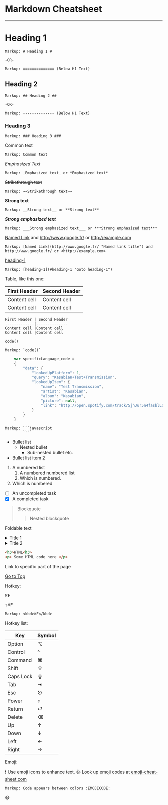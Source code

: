 Markdown Cheatsheet <a name="Top"></a>
===================
----

# Heading 1 #

    Markup: # Heading 1 #

    -OR-

    Markup: ============== (Below H1 Text)

## Heading 2 ##

    Markup: ## Heading 2 ##

    -OR-

    Markup: -------------- (Below H1 Text)

### Heading 3 ###

    Markup: ### Heading 3 ###

Common text

    Markup: Common text

_Emphasized Text_

    Markup: _Emphasized text_ or *Emphasized text*

~~Strikethrough text~~

    Markup: ~~Strikethrough text~~

__Strong text__

    Markup: __Strong text__ or **Strong text**

___Strong emphasized text___

    Markup: ___Strong emphasized text___ or ***Strong emphasized text***

[Named Link](http://www.google.fr/ "Named link title") and http://www.google.fr/ or <http://example.com>

    Markup: [Named Link](http://www.google.fr/ "Named link title") and http://www.google.fr/ or <http://example.com>

[heading-1](#heading-1 "Goto heading-1")

    Markup: [heading-1](#heading-1 "Goto heading-1")

Table, like this one:

First Header | Second Header
-------------|--------------
Content cell |Content cell
Content cell |Content cell

```
First Header | Second Header
-------------|--------------
Content cell |Content cell
Content cell |Content cell
```

`code()`

    Markup: `code()`

```javascript
    var specificLanguage_code =
    {
        "data": {
            "lookedUpPlatform": 1,
            "query": "Kasabian+Test+Transmission",
            "lookedUpItem": {
                "name": "Test Transmission",
                "artist": "Kasabian",
                "album": "Kasabian",
                "picture": null,
                "link": "http://open.spotify.com/track/5jhJur5n4fasblLSCOcrTp"
            }
        }
    }
```

    Markup: ```javascript
            ```

* Bullet list
    * Nested bullet
        * Sub-nested bullet etc.
* Bullet list item 2
1. A numbered list
    1. A numbered numbered list
    2. Which is numbered.
2. Which is numbered

- [ ] An uncompleted task
- [x] A completed task

> Blockquote
>> Nested blockquote

Foldable text

<details>
    <summary>Title 1</summary>
    <p> Content 1 Content 1 Content 1 Content 1 Content 1</p>
</details>
<details>
    <summary>Title 2</summary>
    <p> Content 2 Content 2 Content 2 Content 2 Content 2</p>
</details>

```html
<h3>HTML<h3>
<p> Some HTML code here </p>
```

Link to specific part of the page

[Go to Top](#Top)

Hotkey:

<kbd>⌘F</kbd>

<kbd>⇧⌘F</kbd>

    Markup: <kbd>⌘F</kbd>

Hotkey list:

|Key|Symbol|
|-|-|
|Option|⌥|
|Control|^|
|Command|⌘|
|Shift|⇧|
|Caps Lock|⇪|
|Tab|⇥|
|Esc|⎋|
|Power|⌽|
|Return|⏎|
|Delete|⌫|
|Up|↑|
|Down|↓|
|Left|←|
|Right|→|

Emoji:

:exclamation: Use emoji icons to enhance text. :+1: Look up emoji codes at [emoji-cheat-sheet.com]("http://emoji-cheat-sheet.com/")

    Markup: Code appears between colors :EMOJICODE:

:mask:
